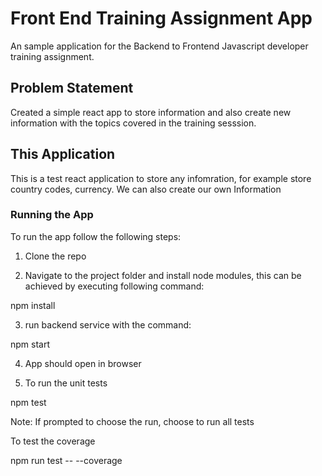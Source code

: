 # Front End Training Assignment App

An sample application for the Backend to Frontend Javascript developer training assignment.

## Problem Statement

Created a simple react app to store information and also create new information with the topics covered in the training sesssion.

## This Application

This is a test react application to store any infomration, for example store country codes, currency. We can also create our own Information

### Running the App

To run the app follow the following steps: 

1) Clone the repo

2) Navigate to the project folder and install node modules, this can be achieved by executing following command:

npm install

3) run backend service with the command:

npm start

4) App should open in browser 

5) To run the unit tests

npm test

Note: If prompted to choose the run, choose to run all tests

To test the coverage

npm run test -- --coverage